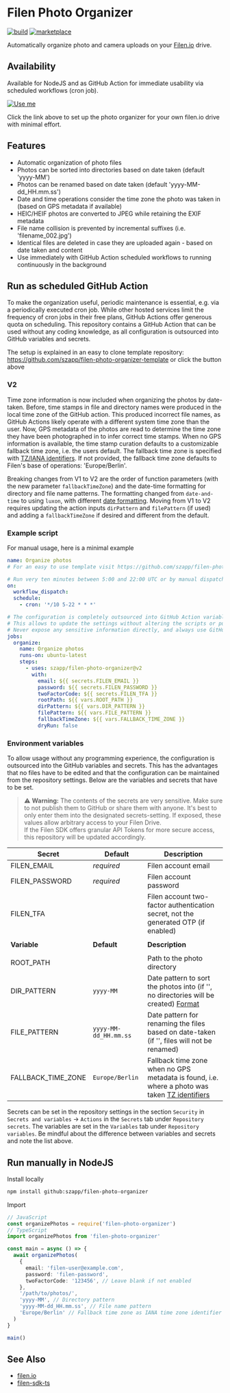 # Filen Photo Organizer

[![build](https://github.com/szapp/filen-photo-organizer/actions/workflows/build.yml/badge.svg)](https://github.com/szapp/filen-photo-organizer/actions/workflows/build.yml)
[![marketplace](https://img.shields.io/github/v/release/szapp/filen-photo-organizer?logo=githubactions&logoColor=white&label=marketplace)](https://github.com/marketplace/actions/filen-photo-organizer)

Automatically organize photo and camera uploads on your [Filen.io](https://filen.io) drive.

## Availability

Available for NodeJS and as GitHub Action for immediate usability via scheduled workflows (cron job).

[![Use me](https://img.shields.io/badge/template-use%20me-green?style=for-the-badge&logo=github)](https://repo.new/?template_name=filen-photo-organizer-template&template_owner=szapp&name=filen-photo-organizer&description=Automatically%20organizes%20my%20filen.io%20photos)

Click the link above to set up the photo organizer for your own filen.io drive with minimal effort.

## Features

- Automatic organization of photo files
- Photos can be sorted into directories based on date taken (default 'yyyy-MM')
- Photos can be renamed based on date taken (default 'yyyy-MM-dd_HH.mm.ss')
- Date and time operations consider the time zone the photo was taken in (based on GPS metadata if available)
- HEIC/HEIF photos are converted to JPEG while retaining the EXIF metadata
- File name collision is prevented by incremental suffixes (i.e. 'filename_002.jpg')
- Identical files are deleted in case they are uploaded again - based on date taken and content
- Use immediately with GitHub Action scheduled workflows to running continuously in the background

## Run as scheduled GitHub Action

To make the organization useful, periodic maintenance is essential, e.g. via a periodically executed cron job.
While other hosted services limit the frequency of cron jobs in their free plans, GitHub Actions offer generous quota on scheduling.
This repository contains a GitHub Action that can be used without any coding knowledge, as all configuration is outsourced into GitHub variables and secrets.

The setup is explained in an easy to clone template repository: https://github.com/szapp/filen-photo-organizer-template or click the button above

### V2

Time zone information is now included when organizing the photos by date-taken.
Before, time stamps in file and directory names were produced in the local time zone of the GitHub action.
This produced incorrect file names, as GitHub Actions likely operate with a different system time zone than the user.
Now, GPS metadata of the photos are read to determine the time zone they have been photographed in to infer correct time stamps.
When no GPS information is available, the time stamp curation defaults to a customizable fallback time zone, i.e. the users default.
The fallback time zone is specified with [TZ/IANA identifiers][timezones-link].
If not provided, the fallback time zone defaults to Filen's base of operations: 'Europe/Berlin'.

Breaking changes from V1 to V2 are the order of function parameters (with the new parameter `fallbackTimeZone`) and the date-time formatting for directory and file name patterns.
The formatting changed from `date-and-time` to using `luxon`, with different [date formatting][date-format-link].
Moving from V1 to V2 requires updating the action inputs `dirPattern` and `filePattern` (if used) and adding a `fallbackTimeZone` if desired and different from the default.

### Example script

For manual usage, here is a minimal example

```yml
name: Organize photos
# For an easy to use template visit https://github.com/szapp/filen-photo-organizer-template

# Run very ten minutes between 5:00 and 22:00 UTC or by manual dispatch
on:
  workflow_dispatch:
  schedule:
    - cron: '*/10 5-22 * * *'

# The configuration is completely outsourced into GitHub Action variables and secrets
# This allows to update the settings without altering the scripts or pushing changes to the repository
# Never expose any sensitive information directly, and always use GitHub secrets where necessary
jobs:
  organize:
    name: Organize photos
    runs-on: ubuntu-latest
    steps:
      - uses: szapp/filen-photo-organizer@v2
        with:
          email: ${{ secrets.FILEN_EMAIL }}
          password: ${{ secrets.FILEN_PASSWORD }}
          twoFactorCode: ${{ secrets.FILEN_TFA }}
          rootPath: ${{ vars.ROOT_PATH }}
          dirPattern: ${{ vars.DIR_PATTERN }}
          filePattern: ${{ vars.FILE_PATTERN }}
          fallbackTimeZone: ${{ vars.FALLBACK_TIME_ZONE }}
          dryRun: false
```

### Environment variables

To allow usage without any programming experience, the configuration is outsourced into the GitHub variables and secrets. This has the advantages that no files have to be edited and that the configuration can be maintained from the repository settings. Below are the variables and secrets that have to be set.

> ⚠️ **Warning:** The contents of the secrets are very sensitive. Make sure to not publish them to GitHub or share them with anyone. It's best to only enter them into the designated secrets-setting. If exposed, these values allow arbitrary access to your Filen Drive.  
> If the Filen SDK offers granular API Tokens for more secure access, this repository will be updated accordingly.

| Secret             | Default               | Description                                                                                                     |
| ------------------ | --------------------- | --------------------------------------------------------------------------------------------------------------- |
| FILEN_EMAIL        | _required_            | Filen account email                                                                                             |
| FILEN_PASSWORD     | _required_            | Filen account password                                                                                          |
| FILEN_TFA          |                       | Filen account two-factor authentication secret, not the generated OTP (if enabled)                              |
|                    |                       |
| **Variable**       | **Default**           | **Description**                                                                                                 |
|                    |                       |                                                                                                                 |
| ROOT_PATH          |                       | Path to the photo directory                                                                                     |
| DIR_PATTERN        | `yyyy-MM`             | Date pattern to sort the photos into (if '', no directories will be created) [Format][date-format-link]         |
| FILE_PATTERN       | `yyyy-MM-dd_HH.mm.ss` | Date pattern for renaming the files based on date-taken (if '', files will not be renamed)                      |
| FALLBACK_TIME_ZONE | `Europe/Berlin`       | Fallback time zone when no GPS metadata is found, i.e. where a photo was taken [TZ identifiers][timezones-link] |

[date-format-link]: https://moment.github.io/luxon/#/formatting?id=table-of-tokens
[timezones-link]: https://en.wikipedia.org/wiki/List_of_tz_database_time_zones

Secrets can be set in the repository settings in the section `Security` in `Secrets and variables` -> `Actions` in the `Secrets` tab under `Repository secrets`. The variables are set in the `Variables` tab under `Repository variables`. Be mindful about the difference between variables and secrets and note the list above.

## Run manually in NodeJS

Install locally

```bash
npm install github:szapp/filen-photo-organizer
```

Import

```typescript
// JavaScript
const organizePhotos = require('filen-photo-organizer')
// TypeScript
import organizePhotos from 'filen-photo-organizer'

const main = async () => {
  await organizePhotos(
    {
      email: 'filen-user@example.com',
      password: 'filen-password',
      twoFactorCode: '123456', // Leave blank if not enabled
    },
    '/path/to/photos/',
    'yyyy-MM', // Directory pattern
    'yyyy-MM-dd_HH.mm.ss', // File name pattern
    'Europe/Berlin' // Fallback time zone as IANA time zone identifier
  )
}

main()
```

## See Also

- [filen.io](https://filen.io)
- [filen-sdk-ts](https://github.com/FilenCloudDienste/filen-sdk-ts)
